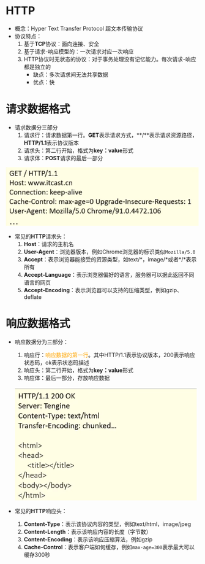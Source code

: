 # HTTP

+ 概念：Hyper Text Transfer Protocol 超文本传输协议
+ 协议特点：
  1. 基于**TCP**协议：面向连接、安全
  2. 基于请求-响应模型的：一次请求对应一次响应
  3. HTTP协议时无状态的协议：对于事务处理没有记忆能力。每次请求-响应都是独立的
     + 缺点：多次请求间无法共享数据
     + 优点：快

# 请求数据格式

+ 请求数据分三部分
  1. 请求行：请求数据第一行。**GET**表示请求方式，**/**表示请求资源路径，**HTTP/1.1**表示协议版本
  2. 请求头：第二行开始，格式为**key：value**形式
  3. 请求体：**POST**请求的最后一部分

![image-20231102204825782](HTTP.assets/image-20231102204825782.png)

+ 常见的**HTTP**请求头：
  1. **Host**：请求的主机名
  2. **User-Agent**：浏览器版本，例如Chrome浏览器的标识类似`Mozilla/5.0`
  3. **Accept**：表示浏览器能接受的资源类型，如text/*，image/*或者\*/*表示所有
  4. **Accept-Language**：表示浏览器偏好的语言，服务器可以据此返回不同语言的网页
  5. **Accept-Encoding**：表示浏览器可以支持的压缩类型，例如gzip、deflate

# 响应数据格式

+ 响应数据分为三部分：

  1. 响应行：<font color='orange'>响应数据的第一行</font>。其中HTTP/1.1表示协议版本，200表示响应状态码，ok表示状态码描述
  2. 响应头：第二行开始，格式为**key：value**形式
  3. 响应体：最后一部分，存放响应数据

  ![image-20231102210051131](HTTP.assets/image-20231102210051131.png)

+ 常见的**HTTP**响应头：
  1. **Content-Type**：表示该协议内容的类型，例如text/html，image/jpeg
  2. **Content-Length**：表示该响应内容的长度（字节数）
  3. **Content-Encoding**：表示该响应压缩算法，例如gzip
  4. **Cache-Control**：表示客户端如何缓存，例如`max-age=300`表示最大可以缓存300秒





